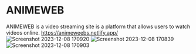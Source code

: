 # ANIMEWEB
ANIMEWEB is a video streaming site is a platform that allows users to watch videos online.
https://animeweebs.netlify.app/
![Screenshot 2023-12-08 170920](https://github.com/Saivivekkolla/ANIMEWEEBS/assets/113962217/182e5118-70dc-49cd-b0d0-2f3e1615c966)
![Screenshot 2023-12-08 170839](https://github.com/Saivivekkolla/ANIMEWEEBS/assets/113962217/4d29bb50-d9d3-4f5a-972f-fb6185b1ca62)
![Screenshot 2023-12-08 170903](https://github.com/Saivivekkolla/ANIMEWEEBS/assets/113962217/aff4fa35-bdf1-42e1-b154-7da7b0200e34)
